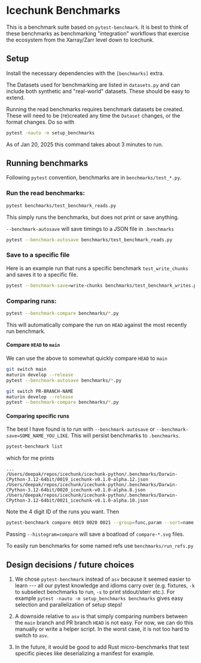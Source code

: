 # Icechunk Benchmarks

This is a benchmark suite based on `pytest-benchmark`.
It is best to think of these benchmarks as benchmarking "integration" workflows that exercise the ecosystem from the Xarray/Zarr level down to Icechunk.

## Setup

Install the necessary dependencies with the `[benchmarks]` extra.

The Datasets used for benchmarking are listed in `datasets.py` and can include both synthetic and "real-world" datasets.
These should be easy to extend.

Running the read benchmarks requires benchmark datasets be created.
These will need to be (re)created any time the `Dataset` changes, or the format changes.
Do so with
``` sh
pytest -nauto -m setup_benchmarks
```
As of Jan 20, 2025 this command takes about 3 minutes to run.

## Running benchmarks
Following `pytest` convention, benchmarks are in `benchmarks/test_*.py`.

### Run the read benchmarks:
``` sh
pytest benchmarks/test_benchmark_reads.py
```

This simply runs the benchmarks, but does not print or save anything.

`--benchmark-autosave` will save timings to a JSON file in `.benchmarks`
```sh
pytest --benchmark-autosave benchmarks/test_benchmark_reads.py
```

### Save to a specific file

Here is an example run that runs a specific benchmark `test_write_chunks` and saves it to a specific file.
```sh
pytest --benchmark-save=write-chunks benchmarks/test_benchmark_writes.py::test_write_chunks
```

### Comparing runs:

``` sh
pytest --benchmark-compare benchmarks/*.py
```

This will automatically compare the run on `HEAD` against the most recently run benchmark.

#### Compare `HEAD` to `main`

We can use the above to somewhat quickly compare `HEAD` to `main`

``` sh
git switch main
maturin develop --release
pytest --benchmark-autosave benchmarks/*.py

git switch PR-BRANCH-NAME
maturin develop --release
pytest --benchmark-compare benchmarks/*.py
```

#### Comparing specific runs

The best I have found is to run with `--benchmark-autosave` or `--benchmark-save=SOME_NAME_YOU_LIKE`. This will persist benchmarks to
`.benchmarks`.

``` sh
pytest-benchmark list
```
which for me prints
```
...
/Users/deepak/repos/icechunk/icechunk-python/.benchmarks/Darwin-CPython-3.12-64bit/0019_icechunk-v0.1.0-alpha.12.json
/Users/deepak/repos/icechunk/icechunk-python/.benchmarks/Darwin-CPython-3.12-64bit/0020_icechunk-v0.1.0-alpha.8.json
/Users/deepak/repos/icechunk/icechunk-python/.benchmarks/Darwin-CPython-3.12-64bit/0021_icechunk-v0.1.0-alpha.10.json
```

Note the 4 digit ID of the runs you want. Then

``` sh
pytest-benchmark compare 0019 0020 0021 --group=func,param --sort=name --columns=median --name=short
```
Passing `--histogram=compare` will save a boatload of `compare-*.svg` files.

To easily run benchmarks for some named refs use `benchmarks/run_refs.py`

## Design decisions / future choices

1. We chose `pytest-benchmark` instead of `asv` because it seemed easier to learn --- all our pytest knowledge and idioms carry over (e.g. fixtures, `-k` to subselect benchmarks to run, `-s` to print stdout/sterr etc.). For example `pytest -nauto -m setup_benchmarks benchmarks` gives easy selection and parallelization of setup steps!

1. A downside relative to `asv` is that simply comparing numbers between the `main` branch and PR branch `HEAD` is not easy. For now, we can do this manually or write a helper script. In the worst case, it is not too hard to switch to `asv`.

1. In the future, it would be good to add Rust micro-benchmarks that test specific pieces like deserializing a manifest for example.
